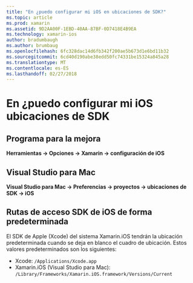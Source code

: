 ```yaml
---
title: "En ¿puedo configurar mi iOS en ubicaciones de SDK?"
ms.topic: article
ms.prod: xamarin
ms.assetid: 9D2AA00F-1EBD-40AA-87BF-0D7418E4B9EA
ms.technology: xamarin-ios
author: bradumbaugh
ms.author: brumbaug
ms.openlocfilehash: 6fc328dac14d6fb342f200ae5b673d1e6bd11b32
ms.sourcegitcommit: 6cd40d190abe38edd50fc74331be15324a845a28
ms.translationtype: MT
ms.contentlocale: es-ES
ms.lasthandoff: 02/27/2018
---
```

# <a name="where-can-i-set-my-ios-sdk-locations"></a>En ¿puedo configurar mi iOS ubicaciones de SDK

## <a name="visual-studio"></a>Programa para la mejora
**Herramientas -> Opciones -> Xamarin -> configuración de iOS**

## <a name="visual-studio-for-mac"></a>Visual Studio para Mac
**Visual Studio para Mac -> Preferencias -> proyectos -> ubicaciones de SDK -> iOS**

## <a name="default-ios-sdk-paths"></a>Rutas de acceso SDK de iOS de forma predeterminada
El SDK de Apple (Xcode) del sistema Xamarin.iOS tendrán la ubicación predeterminada cuando se deja en blanco el cuadro de ubicación. Estos valores predeterminados son los siguientes:

- Xcode: `/Applications/Xcode.app`
- Xamarin.iOS (Visual Studio para Mac): `/Library/Frameworks/Xamarin.iOS.framework/Versions/Current`

